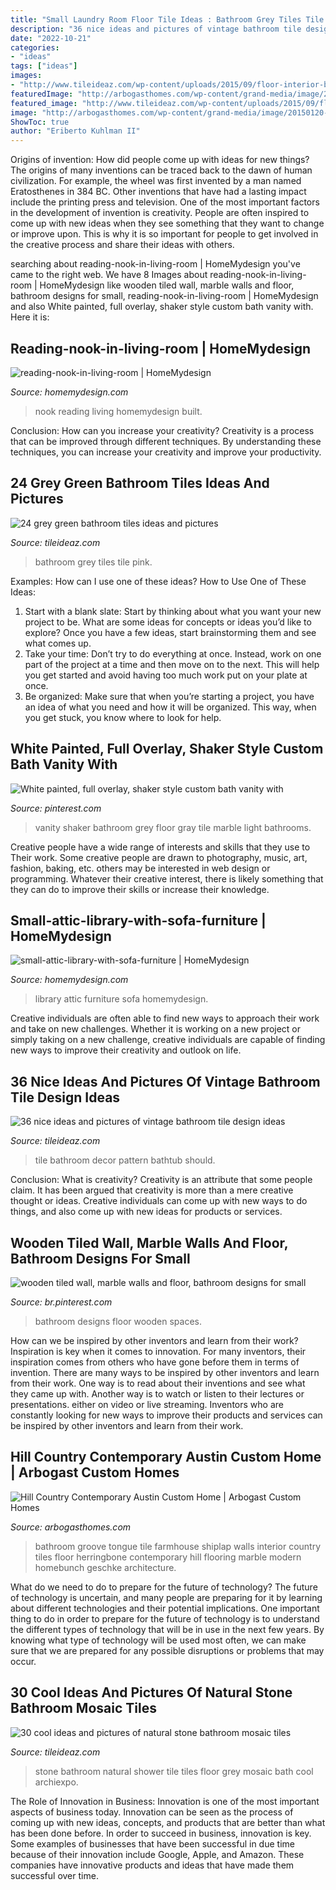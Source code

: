 ```yaml
---
title: "Small Laundry Room Floor Tile Ideas : Bathroom Grey Tiles Tile Pink"
description: "36 nice ideas and pictures of vintage bathroom tile design ideas"
date: "2022-10-21"
categories:
- "ideas"
tags: ["ideas"]
images:
- "http://www.tileideaz.com/wp-content/uploads/2015/09/floor-interior-bathroom-decoration-furniture-cool-grey-natural-stone-for-shower-tile-wall-and-frameless-glass-shower-door-along-with-wall-mounted-chrome-shower-head-and-white-wooden-bath-vanity-moder.jpg"
featuredImage: "http://arbogasthomes.com/wp-content/grand-media/image/20150120-Arbogast_Homes_Flagler_RPS-25.jpg"
featured_image: "http://www.tileideaz.com/wp-content/uploads/2015/09/floor-interior-bathroom-decoration-furniture-cool-grey-natural-stone-for-shower-tile-wall-and-frameless-glass-shower-door-along-with-wall-mounted-chrome-shower-head-and-white-wooden-bath-vanity-moder.jpg"
image: "http://arbogasthomes.com/wp-content/grand-media/image/20150120-Arbogast_Homes_Flagler_RPS-25.jpg"
ShowToc: true
author: "Eriberto Kuhlman II"
---
```



Origins of invention: How did people come up with ideas for new things?
The origins of many inventions can be traced back to the dawn of human civilization. For example, the wheel was first invented by a man named Eratosthenes in 384 BC. Other inventions that have had a lasting impact include the printing press and television. 
One of the most important factors in the development of invention is creativity. People are often inspired to come up with new ideas when they see something that they want to change or improve upon. This is why it is so important for people to get involved in the creative process and share their ideas with others.

	

		
searching about reading-nook-in-living-room | HomeMydesign you've came to the right web. We have 8 Images about reading-nook-in-living-room | HomeMydesign like wooden tiled wall, marble walls and floor, bathroom designs for small, reading-nook-in-living-room | HomeMydesign and also White painted, full overlay, shaker style custom bath vanity with. Here it is:
		
    
## Reading-nook-in-living-room | HomeMydesign

<img loading=lazy src="https://homemydesign.com/wp-content/uploads/2014/11/reading-nook-in-living-room.jpg" onerror="this.onerror=null;this.src='https://tse2.mm.bing.net/th?id=OIP.vh1v3yvrtDEhrrRQbi2QKwHaJ4&amp;pid=15.1';" alt="reading-nook-in-living-room | HomeMydesign">

_Source: homemydesign.com_

>nook reading living homemydesign built. 

	

Conclusion: How can you increase your creativity?
Creativity is a process that can be improved through different techniques. By understanding these techniques, you can increase your creativity and improve your productivity.

    
## 24 Grey Green Bathroom Tiles Ideas And Pictures

<img loading=lazy src="http://www.tileideaz.com/wp-content/uploads/2015/03/grey_green_bathroom_tiles_24.jpg" onerror="this.onerror=null;this.src='https://tse2.mm.bing.net/th?id=OIP.oZf9-uVrHzrbMIGc2cJ6GAHaLH&amp;pid=15.1';" alt="24 grey green bathroom tiles ideas and pictures">

_Source: tileideaz.com_

>bathroom grey tiles tile pink. 

	

Examples: How can I use one of these ideas?
How to Use One of These Ideas: 
1. Start with a blank slate: Start by thinking about what you want your new project to be. What are some ideas for concepts or ideas you’d like to explore? Once you have a few ideas, start brainstorming them and see what comes up. 
2. Take your time: Don’t try to do everything at once. Instead, work on one part of the project at a time and then move on to the next. This will help you get started and avoid having too much work put on your plate at once. 
3. Be organized: Make sure that when you’re starting a project, you have an idea of what you need and how it will be organized. This way, when you get stuck, you know where to look for help. 

    
## White Painted, Full Overlay, Shaker Style Custom Bath Vanity With

<img loading=lazy src="https://i.pinimg.com/736x/7d/29/1a/7d291aaa857db319e143fcc314ae3b0d.jpg" onerror="this.onerror=null;this.src='https://tse3.mm.bing.net/th?id=OIP.6vk1qQ9ncuvZfH3nr7pOzgHaK8&amp;pid=15.1';" alt="White painted, full overlay, shaker style custom bath vanity with">

_Source: pinterest.com_

>vanity shaker bathroom grey floor gray tile marble light bathrooms. 

	

Creative people have a wide range of interests and skills that they use to Their work. Some creative people are drawn to photography, music, art, fashion, baking, etc. others may be interested in web design or programming. Whatever their creative interest, there is likely something that they can do to improve their skills or increase their knowledge.

    
## Small-attic-library-with-sofa-furniture | HomeMydesign

<img loading=lazy src="https://homemydesign.com/wp-content/uploads/2015/02/small-attic-library-with-sofa-furniture.jpg" onerror="this.onerror=null;this.src='https://tse4.mm.bing.net/th?id=OIP.QT9U4UbT0P8nybaqDi6UTQHaJ3&amp;pid=15.1';" alt="small-attic-library-with-sofa-furniture | HomeMydesign">

_Source: homemydesign.com_

>library attic furniture sofa homemydesign. 

	

Creative individuals are often able to find new ways to approach their work and take on new challenges. Whether it is working on a new project or simply taking on a new challenge, creative individuals are capable of finding new ways to improve their creativity and outlook on life.

    
## 36 Nice Ideas And Pictures Of Vintage Bathroom Tile Design Ideas

<img loading=lazy src="https://www.tileideaz.com/wp-content/uploads/2015/09/beautiful-minimalist-blue-tile-pattern-bathroom-decor-also-cute-bathtub.jpg" onerror="this.onerror=null;this.src='https://tse1.mm.bing.net/th?id=OIP.8ZAnkw21b_nyB3hGjb9pwAHaLG&amp;pid=15.1';" alt="36 nice ideas and pictures of vintage bathroom tile design ideas">

_Source: tileideaz.com_

>tile bathroom decor pattern bathtub should. 

	

Conclusion: What is creativity?
Creativity is an attribute that some people claim. It has been argued that creativity is more than a mere creative thought or ideas. Creative individuals can come up with new ways to do things, and also come up with new ideas for products or services.

    
## Wooden Tiled Wall, Marble Walls And Floor, Bathroom Designs For Small

<img loading=lazy src="https://i.pinimg.com/736x/03/70/fe/0370fe579de8e8efa0677c07a02da6ee.jpg" onerror="this.onerror=null;this.src='https://tse3.mm.bing.net/th?id=OIP.x1SGz3UlIShwumd39Zs2XAHaLH&amp;pid=15.1';" alt="wooden tiled wall, marble walls and floor, bathroom designs for small">

_Source: br.pinterest.com_

>bathroom designs floor wooden spaces. 

	

How can we be inspired by other inventors and learn from their work?
Inspiration is key when it comes to innovation. For many inventors, their inspiration comes from others who have gone before them in terms of invention. There are many ways to be inspired by other inventors and learn from their work. One way is to read about their inventions and see what they came up with. Another way is to watch or listen to their lectures or presentations. either on video or live streaming. Inventors who are constantly looking for new ways to improve their products and services can be inspired by other inventors and learn from their work.

    
## Hill Country Contemporary Austin Custom Home | Arbogast Custom Homes

<img loading=lazy src="http://arbogasthomes.com/wp-content/grand-media/image/20150120-Arbogast_Homes_Flagler_RPS-25.jpg" onerror="this.onerror=null;this.src='https://tse2.mm.bing.net/th?id=OIP.2bYQlCQlXcfSwFnUVMI7lAHaL2&amp;pid=15.1';" alt="Hill Country Contemporary Austin Custom Home | Arbogast Custom Homes">

_Source: arbogasthomes.com_

>bathroom groove tongue tile farmhouse shiplap walls interior country tiles floor herringbone contemporary hill flooring marble modern homebunch geschke architecture. 

	

What do we need to do to prepare for the future of technology?
The future of technology is uncertain, and many people are preparing for it by learning about different technologies and their potential implications. One important thing to do in order to prepare for the future of technology is to understand the different types of technology that will be in use in the next few years. By knowing what type of technology will be used most often, we can make sure that we are prepared for any possible disruptions or problems that may occur.

    
## 30 Cool Ideas And Pictures Of Natural Stone Bathroom Mosaic Tiles

<img loading=lazy src="http://www.tileideaz.com/wp-content/uploads/2015/09/floor-interior-bathroom-decoration-furniture-cool-grey-natural-stone-for-shower-tile-wall-and-frameless-glass-shower-door-along-with-wall-mounted-chrome-shower-head-and-white-wooden-bath-vanity-moder.jpg" onerror="this.onerror=null;this.src='https://tse3.mm.bing.net/th?id=OIP.FGlnd-ofsB61nFmNU0_ImAHaLG&amp;pid=15.1';" alt="30 cool ideas and pictures of natural stone bathroom mosaic tiles">

_Source: tileideaz.com_

>stone bathroom natural shower tile tiles floor grey mosaic bath cool archiexpo. 

	

The Role of Innovation in Business:
Innovation is one of the most important aspects of business today. Innovation can be seen as the process of coming up with new ideas, concepts, and products that are better than what has been done before. In order to succeed in business, innovation is key. Some examples of businesses that have been successful in due time because of their innovation include Google, Apple, and Amazon. These companies have innovative products and ideas that have made them successful over time.

